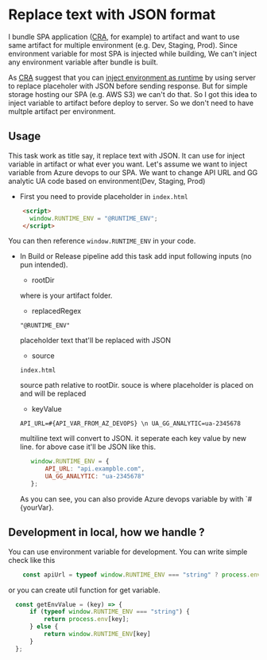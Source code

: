 # Replace text with JSON format

I bundle SPA application ([CRA](https://create-react-app.dev/), for example) to artifact and want to use same artifact for multiple environment (e.g. Dev, Staging, Prod). Since environment variable for most SPA is injected while building, We can't inject any environment variable after bundle is built.

As [CRA](https://reactjs.org/docs/create-a-new-react-app.html) suggest that you can [inject environment as runtime](https://create-react-app.dev/docs/title-and-meta-tags#injecting-data-from-the-server-into-the-page) by using server to replace placeholer with JSON before sending response. But for simple storage hosting our SPA (e.g. AWS S3) we can't do that. So I got this idea to inject variable to artifact before deploy to server. So we don't need to have multple artifact per environment.

## Usage

This task work as title say, it replace text with JSON. It can use for inject variable in artifact or what ever you want. Let's assume we want to inject variable from Azure devops to our SPA. We want to change API URL and GG analytic UA code based on environment(Dev, Staging, Prod)

- First you need to provide placeholder in `index.html`

```html
    <script>
      window.RUNTIME_ENV = "@RUNTIME_ENV";
    </script>
```

You can then reference `window.RUNTIME_ENV` in your code.

- In Build or Release pipeline add this task add input following inputs (no pun intended).

    - rootDir

    where is your artifact folder.

    - replacedRegex
    
    `"@RUNTIME_ENV"`

    placeholder text that'll be replaced with JSON

    - source

    `index.html`

    source path relative to rootDir. souce is where placeholder is placed on and will be replaced

    - keyValue

    `API_URL=#{API_VAR_FROM_AZ_DEVOPS} \n UA_GG_ANALYTIC=ua-2345678`

    multiline text will convert to JSON. it seperate each key value by new line. for above case it'll be JSON like this.

    ```js
       window.RUNTIME_ENV = {
           API_URL: "api.exampble.com",
           UA_GG_ANALYTIC: "ua-2345678"
       };
    ```

    As you can see, you can also provide Azure devops variable by with `#{yourVar}.

## Development in local, how we handle ?

You can use environment variable for development. You can write simple check like this

```js
    const apiUrl = typeof window.RUNTIME_ENV === "string" ? process.env.API_URL : window.RUNTIME_ENV.API_URL
```

or you can create util function for get variable.

```js
  const getEnvValue = (key) => {
      if (typeof window.RUNTIME_ENV === "string") {
          return process.env[key];
      } else {
          return window.RUNTIME_ENV[key]
      }
  };

```